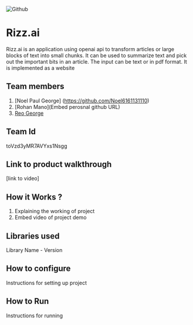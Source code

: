 ![Github](https://user-images.githubusercontent.com/64391274/211215734-bbc57b92-9a71-496d-873e-3eedc7523916.png)


# Rizz.ai
Rizz.ai is an application using openai api to transform articles or large blocks of text into small chunks.
It can be used to summarize text and pick out the important bits in an article.
The input can be text or in pdf format.
It is implemented as a website
## Team members
1. [Noel Paul George] (https://github.com/Noel6161131110)
2. [Rohan Mano](Embed perosnal github URL)
3. [Reo George](https://github.com/reogeorge)
## Team Id
toVzd3yMR7AVYxs1Nsgg
## Link to product walkthrough
[link to video]
## How it Works ?
1. Explaining the working of project
2. Embed video of project demo
## Libraries used
Library Name - Version
## How to configure
Instructions for setting up project
## How to Run
Instructions for running
